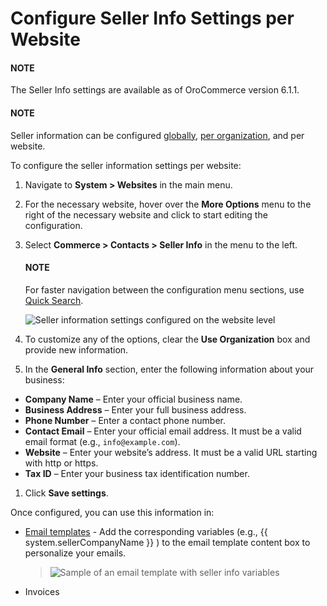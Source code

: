 <a id="system-website-configuration-commerce-contacts-seller-info"></a>

# Configure Seller Info Settings per Website

#### NOTE
The Seller Info settings are available as of OroCommerce version 6.1.1.

#### NOTE
Seller information can be configured [globally](../../../../configuration/commerce/contacts/seller-info-global.md#sys-conf-commerce-contacts-seller-info), [per organization](../../../../user-management/organizations/org-configuration/commerce/contacts/seller-info-org.md#org-commerce-configuration-contacts-seller-info), and per website.

To configure the seller information settings per website:

1. Navigate to **System > Websites** in the main menu.
2. For the necessary website, hover over the <i class="fa fa-ellipsis-h fa-lg" aria-hidden="true"></i> **More Options** menu to the right of the necessary website and click <i class="fas fa-cog" aria-hidden="true"></i> to start editing the configuration.
3. Select **Commerce > Contacts > Seller Info** in the menu to the left.

   #### NOTE
   For faster navigation between the configuration menu sections, use [Quick Search](../../../../configuration/quick-search.md#user-guide-system-configuration-quick-search).

   ![Seller information settings configured on the website level](user/img/system/config_commerce/contacts/seller-info-website.png)
4. To customize any of the options, clear the **Use Organization** box and provide new information.
5. In the **General Info** section, enter the following information about your business:

* **Company Name** – Enter your official business name.
* **Business Address** – Enter your full business address.
* **Phone Number** – Enter a contact phone number.
* **Contact Email** – Enter your official email address. It must be a valid email format (e.g., `info@example.com`).
* **Website** – Enter your website’s address. It must be a valid URL starting with http or https.
* **Tax ID** – Enter your business tax identification number.

1. Click **Save settings**.

Once configured, you can use this information in:

* [Email templates](../../../../emails/email-templates.md#user-guide-email-template) - Add the corresponding variables (e.g., {{ system.sellerCompanyName }} ) to the email template content box to personalize your emails.
  > ![Sample of an email template with seller info variables](user/img/system/config_commerce/contacts/seller-info-email-templates.png)
* Invoices

<!-- fa-bars = fa-navicon -->
<!-- Ic Tiles is used as Set As Default in saved views, and as tiles in display layout options -->
<!-- IcPencil refers to Rename in Commerce and Inline Editing in CRM -->
<!-- Check mark in the square. -->
<!-- SortDesc is also used as drop-down arrow -->
<!-- A -->
<!-- B -->
<!-- C -->
<!-- D -->
<!-- E -->
<!-- F -->
<!-- G -->
<!-- H -->
<!-- I -->
<!-- L -->
<!-- M -->
<!-- P -->
<!-- R -->
<!-- S -->
<!-- T -->
<!-- U -->
<!-- Z -->
